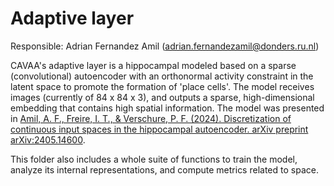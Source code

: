 # Adaptive layer

Responsible: Adrian Fernandez Amil (adrian.fernandezamil@donders.ru.nl)

CAVAA's adaptive layer is a hippocampal modeled based on a sparse (convolutional) autoencoder with an orthonormal activity constraint in the latent space to promote the formation of 'place cells'. The model receives images (currently of 84 x 84 x 3), and outputs a sparse, high-dimensional embedding that contains high spatial information. The model was presented in [Amil, A. F., Freire, I. T., & Verschure, P. F. (2024). Discretization of continuous input spaces in the hippocampal autoencoder. arXiv preprint arXiv:2405.14600](https://arxiv.org/abs/2405.14600).

This folder also includes a whole suite of functions to train the model, analyze its internal representations, and compute metrics related to space.
